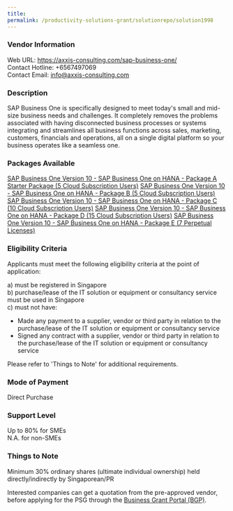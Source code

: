 ```yaml
---
title: 
permalink: /productivity-solutions-grant/solutionrepo/solution1998
---
```


### Vendor Information
Web URL: https://axxis-consulting.com/sap-business-one/ <br>Contact Hotline: +6567497069 <br>Contact Email: info@axxis-consulting.com <br>

### Description

SAP Business One is specifically designed to meet today's small and mid-size business needs and challenges. It completely removes the problems associated with having disconnected business processes or systems integrating and streamlines all business functions across sales, marketing, customers, financials and operations, all on a single digital platform so your business operates like a seamless one.

### Packages Available

<a href='https://www.gobusiness.gov.sg/images/psg/20200770_Desensitised_Annex_3_Part_1.pdf' target='_blank'>SAP Business One Version 10 - SAP Business One on HANA - Package A Starter Package (5 Cloud Subscription Users)</a>
<a href='https://www.gobusiness.gov.sg/images/psg/20200770_Desensitised_Annex_3_Part_2.pdf' target='_blank'>SAP Business One Version 10 - SAP Business One on HANA - Package B (5 Cloud Subscription Users)</a>
<a href='https://www.gobusiness.gov.sg/images/psg/20200770_Desensitised_Annex_3_Part_3.pdf' target='_blank'>SAP Business One Version 10 - SAP Business One on HANA - Package C (10 Cloud Subscription Users)</a>
<a href='https://www.gobusiness.gov.sg/images/psg/20200770_Desensitised_Annex_3_Part_4.pdf' target='_blank'>SAP Business One Version 10 - SAP Business One on HANA - Package D (15 Cloud Subscription Users)</a>
<a href='https://www.gobusiness.gov.sg/images/psg/20200770_Desensitised_Annex_3_Part_5.pdf' target='_blank'>SAP Business One Version 10 - SAP Business One on HANA - Package E (7 Perpetual Licenses)</a>

### Eligibility Criteria

Applicants must meet the following eligibility criteria at the point of application:

a) must be registered in Singapore <br>
b) purchase/lease of the IT solution or equipment or consultancy service must be used in Singapore <br>
c) must not have:
- Made any payment to a supplier, vendor or third party in relation to the purchase/lease of the IT solution or equipment or consultancy service
- Signed any contract with a supplier, vendor or third party in relation to the purchase/lease of the IT solution or equipment or consultancy service

Please refer to 'Things to Note' for additional requirements.

### Mode of Payment
Direct Purchase

### Support Level
Up to 80% for SMEs <br>
N.A. for non-SMEs

### Things to Note
Minimum 30% ordinary shares (ultimate individual ownership) held directly/indirectly by Singaporean/PR

Interested companies can get a quotation from the pre-approved vendor, before applying for the PSG through the <a target='_blank' href='https://www.businessgrants.gov.sg/'>Business Grant Portal (BGP)</a>.
